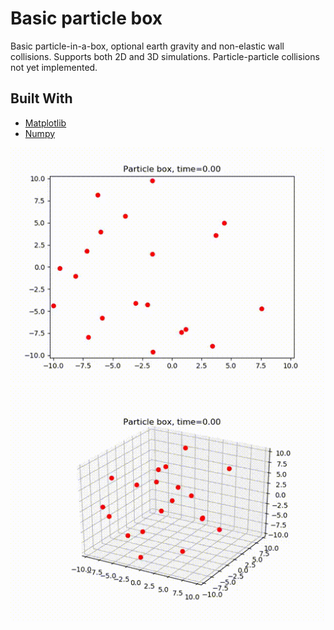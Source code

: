 # Basic particle box

Basic particle-in-a-box, optional earth gravity and non-elastic wall collisions. Supports both 2D and 3D simulations. 
Particle-particle collisions not yet implemented.

## Built With

- [Matplotlib](https://matplotlib.org/)
- [Numpy](https://numpy.org/)

![animated](box2D.gif) ![animated](box3D.gif)
